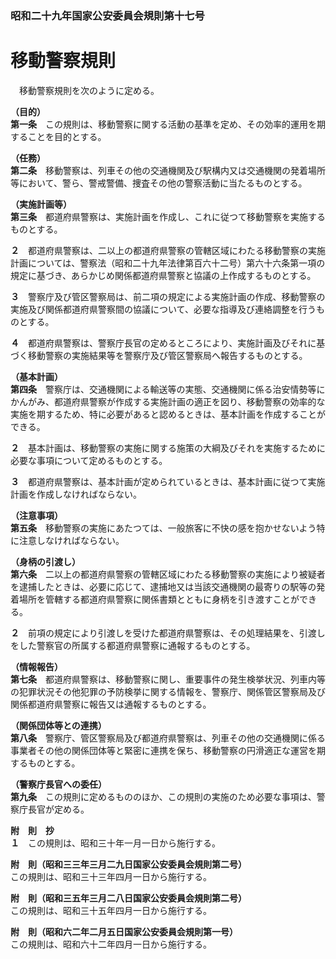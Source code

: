 ### 昭和二十九年国家公安委員会規則第十七号  
# 移動警察規則  
　移動警察規則を次のように定める。  
  
**（目的）**  
**第一条**　この規則は、移動警察に関する活動の基準を定め、その効率的運用を期することを目的とする。  
  
**（任務）**  
**第二条**　移動警察は、列車その他の交通機関及び駅構内又は交通機関の発着場所等において、警ら、警戒警備、捜査その他の警察活動に当たるものとする。  
  
**（実施計画等）**  
**第三条**　都道府県警察は、実施計画を作成し、これに従つて移動警察を実施するものとする。  
  
**２**　都道府県警察は、二以上の都道府県警察の管轄区域にわたる移動警察の実施計画については、警察法（昭和二十九年法律第百六十二号）第六十六条第一項の規定に基づき、あらかじめ関係都道府県警察と協議の上作成するものとする。  
  
**３**　警察庁及び管区警察局は、前二項の規定による実施計画の作成、移動警察の実施及び関係都道府県警察間の協議について、必要な指導及び連絡調整を行うものとする。  
  
**４**　都道府県警察は、警察庁長官の定めるところにより、実施計画及びそれに基づく移動警察の実施結果等を警察庁及び管区警察局へ報告するものとする。  
  
**（基本計画）**  
**第四条**　警察庁は、交通機関による輸送等の実態、交通機関に係る治安情勢等にかんがみ、都道府県警察が作成する実施計画の適正を図り、移動警察の効率的な実施を期するため、特に必要があると認めるときは、基本計画を作成することができる。  
  
**２**　基本計画は、移動警察の実施に関する施策の大綱及びそれを実施するために必要な事項について定めるものとする。  
  
**３**　都道府県警察は、基本計画が定められているときは、基本計画に従つて実施計画を作成しなければならない。  
  
**（注意事項）**  
**第五条**　移動警察の実施にあたつては、一般旅客に不快の感を抱かせないよう特に注意しなければならない。  
  
**（身柄の引渡し）**  
**第六条**　二以上の都道府県警察の管轄区域にわたる移動警察の実施により被疑者を逮捕したときは、必要に応じて、逮捕地又は当該交通機関の最寄りの駅等の発着場所を管轄する都道府県警察に関係書類とともに身柄を引き渡すことができる。  
  
**２**　前項の規定により引渡しを受けた都道府県警察は、その処理結果を、引渡しをした警察官の所属する都道府県警察に通報するものとする。  
  
**（情報報告）**  
**第七条**　都道府県警察は、移動警察に関し、重要事件の発生検挙状況、列車内等の犯罪状況その他犯罪の予防検挙に関する情報を、警察庁、関係管区警察局及び関係都道府県警察に報告又は通報するものとする。  
  
**（関係団体等との連携）**  
**第八条**　警察庁、管区警察局及び都道府県警察は、列車その他の交通機関に係る事業者その他の関係団体等と緊密に連携を保ち、移動警察の円滑適正な運営を期するものとする。  
  
**（警察庁長官への委任）**  
**第九条**　この規則に定めるもののほか、この規則の実施のため必要な事項は、警察庁長官が定める。  
  
**附　則　抄**  
**１**　この規則は、昭和三十年一月一日から施行する。  
  
**附　則（昭和三三年三月二九日国家公安委員会規則第二号）**  
この規則は、昭和三十三年四月一日から施行する。  
  
**附　則（昭和三五年三月二八日国家公安委員会規則第二号）**  
この規則は、昭和三十五年四月一日から施行する。  
  
**附　則（昭和六二年二月五日国家公安委員会規則第一号）**  
この規則は、昭和六十二年四月一日から施行する。  
  
